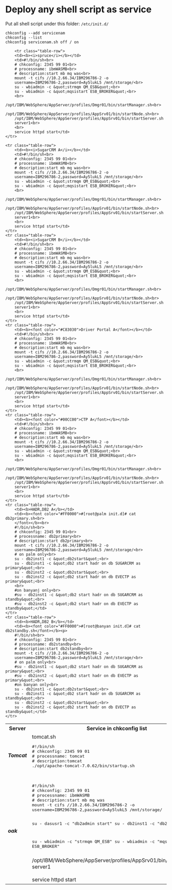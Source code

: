 Deploy any shell script as service
==
 
Put all shell script under this folder: ``` /etc/init.d/ ```
```
chkconfig --add servicenam  
chkconfig --list
chkconfig servicenam.sh off / on

```
 
<table border="0" cellpadding="3" cellspacing="1" class="framing-table" id="table1">
	<tr>
		<th>Server</th>
		<th>Service in chkconfig list</th>
	</tr>
	<tr class="table-row">
		<td><b><i>Tomcat</i></b></td>
		<td>
		tomcat.sh
		<pre>
#!/bin/sh
# chkconfig: 2345 99 01
# processname: tomcat
# description:tomcat
./opt/apache-tomcat-7.0.62/bin/startup.sh
		</pre></td>
	</tr>
	<tr class="table-row">
		<td><b><i>oak</i></b></td>
		<td>
		<pre>
#!/bin/sh 
# chkconfig: 2345 99 01 
# processname: ibmWASMB 
# description:start mb mq was 
mount -t cifs //10.2.66.34/IBM296786-2 -o 
username=IBM296786-2,password=Ay5lukL5 /mnt/storage/ 

su - dasusr1 -c "db2admin start"
su - db2inst1 -c "db2start"

su - wbiadmin -c &quot;strmqm QM_ESB&quot; 
su - wbiadmin -c &quot;mqsistart ESB_BROKER&quot; 
		</pre>
		/opt/IBM/WebSphere/AppServer/profiles/AppSrv01/bin/startServer.sh 
		server1<br>
		<br>
		service httpd start</td>
	</tr>
	
		<tr class="table-row">
		<td><b><i>spruce</i></b></td>
		<td>#!/bin/sh<br>
		# chkconfig: 2345 99 01<br>
		# processname: ibmWASMB<br>
		# description:start mb mq was<br>
		mount -t cifs //10.2.66.34/IBM296786-2 -o 
		username=IBM296786-2,password=Ay5lukL5 /mnt/storage/<br>
		su - wbiadmin -c &quot;strmqm QM_ESB&quot;<br>
		su - wbiadmin -c &quot;mqsistart ESB_BROKER&quot;<br>
		<br>
		/opt/IBM/WebSphere/AppServer/profiles/Dmgr01/bin/startManager.sh<br>
		/opt/IBM/WebSphere/AppServer/profiles/AppSrv01/bin/startNode.sh<br>
		/opt/IBM/WebSphere/AppServer/profiles/AppSrv01/bin/startServer.sh 
		server1<br>
		<br>
		service httpd start</td>
	</tr>
	
	<tr class="table-row">
		<td><b><i>SugarCRM A</i></b></td>
		<td>#!/bin/sh<br>
		# chkconfig: 2345 99 01<br>
		# processname: ibmWASMB<br>
		# description:start mb mq was<br>
		mount -t cifs //10.2.66.34/IBM296786-2 -o 
		username=IBM296786-2,password=Ay5lukL5 /mnt/storage/<br>
		su - wbiadmin -c &quot;strmqm QM_ESB&quot;<br>
		su - wbiadmin -c &quot;mqsistart ESB_BROKER&quot;<br>
		<br>
		/opt/IBM/WebSphere/AppServer/profiles/Dmgr01/bin/startManager.sh<br>
		/opt/IBM/WebSphere/AppServer/profiles/AppSrv01/bin/startNode.sh<br>
		/opt/IBM/WebSphere/AppServer/profiles/AppSrv01/bin/startServer.sh 
		server1<br>
		<br>
		service httpd start</td>
	</tr>
	<tr class="table-row">
		<td><b><i>SugarCRM B</i></b></td>
		<td>#!/bin/sh<br>
		# chkconfig: 2345 99 01<br>
		# processname: ibmWASMB<br>
		# description:start mb mq was<br>
		mount -t cifs //10.2.66.34/IBM296786-2 -o 
		username=IBM296786-2,password=Ay5lukL5 /mnt/storage/<br>
		su - wbiadmin -c &quot;strmqm QM_ESB&quot;<br>
		su - wbiadmin -c &quot;mqsistart ESB_BROKER&quot;<br>
		<br>
		/opt/IBM/WebSphere/AppServer/profiles/Dmgr01/bin/startManager.sh<br>
		/opt/IBM/WebSphere/AppServer/profiles/AppSrv01/bin/startNode.sh<br>
		/opt/IBM/WebSphere/AppServer/profiles/AppSrv01/bin/startServer.sh 
		server1<br>
		<br>
		service httpd start</td>
	</tr>
	<tr class="table-row">
		<td><b><font color="#C83030">Driver Portal A</font></b></td>
		<td>#!/bin/sh<br>
		# chkconfig: 2345 99 01<br>
		# processname: ibmWASMB<br>
		# description:start mb mq was<br>
		mount -t cifs //10.2.66.34/IBM296786-2 -o 
		username=IBM296786-2,password=Ay5lukL5 /mnt/storage/<br>
		su - wbiadmin -c &quot;strmqm QM_ESB&quot;<br>
		su - wbiadmin -c &quot;mqsistart ESB_BROKER&quot;<br>
		<br>
		/opt/IBM/WebSphere/AppServer/profiles/Dmgr01/bin/startManager.sh<br>
		/opt/IBM/WebSphere/AppServer/profiles/AppSrv01/bin/startNode.sh<br>
		/opt/IBM/WebSphere/AppServer/profiles/AppSrv01/bin/startServer.sh 
		server1<br>
		<br>
		service httpd start</td>
	</tr>
	<tr class="table-row">
		<td><b><font color="#00CC00">CTP A</font></b></td>
		<td>#!/bin/sh<br>
		# chkconfig: 2345 99 01<br>
		# processname: ibmWASMB<br>
		# description:start mb mq was<br>
		mount -t cifs //10.2.66.34/IBM296786-2 -o 
		username=IBM296786-2,password=Ay5lukL5 /mnt/storage/<br>
		su - wbiadmin -c &quot;strmqm QM_ESB&quot;<br>
		su - wbiadmin -c &quot;mqsistart ESB_BROKER&quot;<br>
		<br>
		/opt/IBM/WebSphere/AppServer/profiles/Dmgr01/bin/startManager.sh<br>
		/opt/IBM/WebSphere/AppServer/profiles/AppSrv01/bin/startNode.sh<br>
		/opt/IBM/WebSphere/AppServer/profiles/AppSrv01/bin/startServer.sh 
		server1<br>
		<br>
		service httpd start</td>
	</tr>
	<tr class="table-row">
		<td><b>HADR,DB2 A</b></td>
		<td><b><font color="#FF0000">#[root@palm init.d]# cat db2primary.sh<br>
		</font></b><br>
		#!/bin/sh<br>
		# chkconfig: 2345 99 01<br>
		# processname: db2primary<br>
		# description:start db2primary<br>
		mount -t cifs //10.2.66.34/IBM296786-2 -o 
		username=IBM296786-2,password=Ay5lukL5 /mnt/storage/<br>
		# on palm only<br>
		su - db2inst1 -c &quot;db2start&quot;<br>
		su - db2inst1 -c &quot;db2 start hadr on db SUGARCRM as primary&quot;<br>
		su - db2inst2 -c &quot;db2start&quot;<br>
		su - db2inst2 -c &quot;db2 start hadr on db EVECTP as primary&quot;<br>
		<br>
		#on banyanj only<br>
		#su - db2inst1 -c &quot;db2 start hadr on db SUGARCRM as standby&quot;<br>
		#su - db2inst2 -c &quot;db2 start hadr on db EVECTP as standby&quot;</td>
	</tr>
	<tr class="table-row">
		<td><b>HADR,DB2 B</b></td>
		<td><b><font color="#FF0000">#[root@banyan init.d]# cat db2standby.sh</font></b><p>
		#!/bin/sh<br>
		# chkconfig: 2345 99 01<br>
		# processname: db2standby<br>
		# description:start db2standby<br>
		mount -t cifs //10.2.66.34/IBM296786-2 -o 
		username=IBM296786-2,password=Ay5lukL5 /mnt/storage/<br>
		# on palm only<br>
		#su - db2inst1 -c &quot;db2 start hadr on db SUGARCRM as primary&quot;<br>
		#su - db2inst2 -c &quot;db2 start hadr on db EVECTP as primary&quot;<br>
		#on banyan only<br>
		su - db2inst1 -c &quot;db2start&quot;<br>
		su - db2inst1 -c &quot;db2 start hadr on db SUGARCRM as standby&quot;<br>
		su - db2inst2 -c &quot;db2start&quot;<br>
		su - db2inst2 -c &quot;db2 start hadr on db EVECTP as standby&quot;</td>
	</tr>
</table>